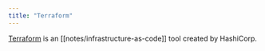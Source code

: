 ```yaml
---
title: "Terraform"
---
```

[Terraform](https://www.terraform.io/) is an [[notes/infrastructure-as-code]] tool created by HashiCorp.
